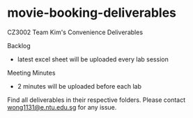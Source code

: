# movie-booking-deliverables
CZ3002 Team Kim's Convenience Deliverables 

Backlog
- latest excel sheet will be uploaded every lab session

Meeting Minutes
- 2 minutes will be uploaded before each lab

Find all deliverables in their respective folders.
Please contact wong1131@e.ntu.edu.sg for any issue.
